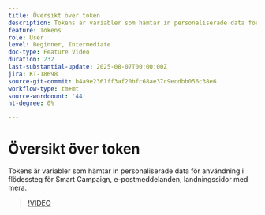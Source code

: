 ```yaml
---
title: Översikt över token
description: Tokens är variabler som hämtar in personaliserade data för användning i flödessteg för Smart Campaign, e-postmeddelanden, landningssidor med mera.
feature: Tokens
role: User
level: Beginner, Intermediate
doc-type: Feature Video
duration: 232
last-substantial-update: 2025-08-07T00:00:00Z
jira: KT-18698
source-git-commit: b4a9e2361ff3af20bfc68ae37c9ecdbb056c38e6
workflow-type: tm+mt
source-wordcount: '44'
ht-degree: 0%

---
```



# Översikt över token

Tokens är variabler som hämtar in personaliserade data för användning i flödessteg för Smart Campaign, e-postmeddelanden, landningssidor med mera.

>[!VIDEO](https://video.tv.adobe.com/v/3470560/?learn=on&enablevpops)
